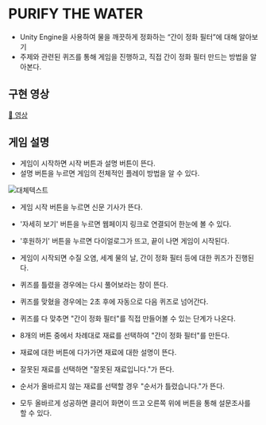 # PURIFY THE WATER
- Unity Engine을 사용하여 물을 깨끗하게 정화하는 “간이 정화 필터”에 대해 알아보기
- 주제와 관련된 퀴즈를 통해 게임을 진행하고, 직접 간이 정화 필터 만드는 방법을 알아본다.

## 구현 영상
[📌 영상](https://drive.google.com/file/d/1xbaJFF0wSZuPrLAZMnHaKWnrCNkROhZ5/view?usp=drive_link)

## 게임 설명
- 게임이 시작하면 시작 버튼과 설명 버튼이 뜬다.
- 설명 버튼을 누르면 게임의 전체적인 플레이 방법을 알 수 있다.

![대체텍스트](C:\Users\add68\Desktop\START.png)

- 게임 시작 버튼을 누르면 신문 기사가 뜬다.


- '자세히 보기' 버튼을 누르면 웹페이지 링크로 연결되어 한눈에 볼 수 있다.
- '후원하기' 버튼을 누르면 다이얼로그가 뜨고, 끝이 나면 게임이 시작된다.


- 게임이 시작되면 수질 오염, 세계 물의 날, 간이 정화 필터 등에 대한 퀴즈가 진행된다.
- 퀴즈를 틀렸을 경우에는 다시 풀어보라는 창이 뜬다.
- 퀴즈를 맞혔을 경우에는 2초 후에 자동으로 다음 퀴즈로 넘어간다.
- 퀴즈를 다 맞추면 "간이 정화 필터"를 직접 만들어볼 수 있는 단계가 나온다.


- 8개의 버튼 중에서 차례대로 재료를 선택하여 "간이 정화 필터"를 만든다.
- 재료에 대한 버튼에 다가가면 재료에 대한 설명이 뜬다.
- 잘못된 재료를 선택하면 "잘못된 재료입니다."가 뜬다.
- 순서가 올바르지 않는 재료를 선택할 경우 "순서가 틀렸습니다."가 뜬다.
- 모두 올바르게 성공하면 클리어 화면이 뜨고 오른쪽 위에 버튼을 통해 설문조사를 할 수 있다.
